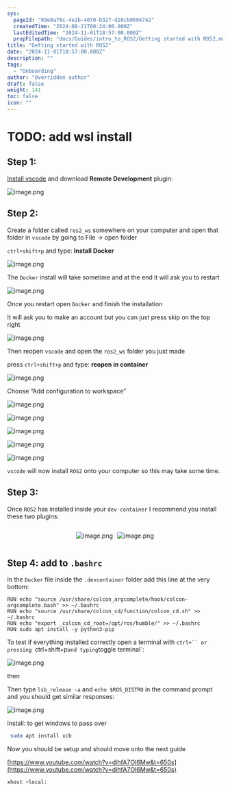 ```yaml
---
sys:
  pageId: "89e0a78c-4e2b-4070-b327-d28cb0694742"
  createdTime: "2024-08-21T00:24:00.000Z"
  lastEditedTime: "2024-11-01T18:57:00.000Z"
  propFilepath: "docs/Guides/intro_to_ROS2/Getting started with ROS2.md"
title: "Getting started with ROS2"
date: "2024-11-01T18:57:00.000Z"
description: ""
tags:
  - "Onboarding"
author: "Overridden author"
draft: false
weight: 141
toc: false
icon: ""
---
```


# TODO: add wsl install

## Step 1:

[Install vscode](https://code.visualstudio.com/download) and download **Remote Development** plugin:

![image.png](https://prod-files-secure.s3.us-west-2.amazonaws.com/d518164a-d88e-44d1-a4ee-3adb3bd8bce0/efb52993-1881-4a40-b95e-6f020334f022/image.png?X-Amz-Algorithm=AWS4-HMAC-SHA256&X-Amz-Content-Sha256=UNSIGNED-PAYLOAD&X-Amz-Credential=ASIAZI2LB4667BS7XNIS%2F20250204%2Fus-west-2%2Fs3%2Faws4_request&X-Amz-Date=20250204T140751Z&X-Amz-Expires=3600&X-Amz-Security-Token=IQoJb3JpZ2luX2VjEBUaCXVzLXdlc3QtMiJHMEUCIGUpMkVtSHwsGkewHtg84H92Jp0ARcEFGCaIv3RfXApzAiEAxgbIf7dNdTqHZ5WlegDYoLDba0mKZ%2BTq5cYkd9SBfyAq%2FwMILhAAGgw2Mzc0MjMxODM4MDUiDCBBPvwKlamXzH03VircA98mG8FEOSEf3eaJSfssYypI63N%2FeROzsQHjnHuJV2V4uFHJFIiZzi83GJTwd%2B%2BvFQ1dW2C2lWCQCzzeeqFPt2RdGtUdkM%2FPEp1KIdDQlsC4%2BAaPeTMV4jRoSxrGxJ8gaC4CQWxB7FOLMiYlnjHqdrXpnrlJP4yw%2FooscQbbyDv%2F9eIcgqfxdNJueUKxihNQUT9fBVbNqNIDuKytAXJ6tPNYCyzz1sW9IWRX4kAY916zfnC02kRaOnSUqTvfKrKZ63g0Fvq8%2BdrGm9wmWFnBya8qxZM9oqjG0hauKy6xY3OKskyPUB5LZFoE8Ge50YwipC5flKX8iCBiqM1jM00%2F%2Fu6ouxzrWOTpQ1RCXlE3sSRG%2BnYsfZAFqY2FAYUISfOen2pgvxz0HISXZhbiIDvLC%2BnvdL%2Bnu9EdL%2FW44nhChKVEDPdg2NuVNgNVgYqGzT4JJFqM19KtsQ%2B1A6vHABahgunsBeD7MniPkYnS%2F3tv8xbaWK1indcXfCpnijD8rnVsB17FmHCqaFPSnbdG3ecuRbn9FD%2FV7RUtgKjhWPqPu%2Fl9gpRm%2FCz85a4%2BrgHjr%2FqO1g8ehALYSj0lwzwiUVBP5r9IVua9%2BZXvzoX3oSNVF7nqGYoM1Rz2OPbZv1KpMOufiL0GOqUBSYYxPrFqd5yLXvIE9lXPPCr0aHiQkAPLCq%2FuS%2Fd%2BcvQ0ObNRFGQy63pIIwIzZpayI6O8khz9FhaAEHhIwp3hQNyLN5jCYmvem5y1XdamXnp21btfrh%2B7ZT6OgS9dvy%2BTb4%2B8zz9ST0gVHSJg1o4MTXZz%2FlEfEkf61B%2Bs2UKwzEbRKY1YC3KLsLEl7aZ%2FHgPGhy%2FobGdesK4kpU4xg%2BtQUekVhi0i&X-Amz-Signature=ab263e03e03e08fa4eee560170ca65d43434f4aa331560c3fcd0ba27513561ac&X-Amz-SignedHeaders=host&x-id=GetObject)

## Step 2:

Create a folder called `ros2_ws` somewhere on your computer and open that folder in `vscode` by going to File → open folder 

`ctrl+shift+p` and type: **Install Docker**

![image.png](https://prod-files-secure.s3.us-west-2.amazonaws.com/d518164a-d88e-44d1-a4ee-3adb3bd8bce0/2269dc0e-1cd5-47ff-bceb-c04ad9b2eab0/image.png?X-Amz-Algorithm=AWS4-HMAC-SHA256&X-Amz-Content-Sha256=UNSIGNED-PAYLOAD&X-Amz-Credential=ASIAZI2LB4667BS7XNIS%2F20250204%2Fus-west-2%2Fs3%2Faws4_request&X-Amz-Date=20250204T140748Z&X-Amz-Expires=3600&X-Amz-Security-Token=IQoJb3JpZ2luX2VjEBUaCXVzLXdlc3QtMiJHMEUCIGUpMkVtSHwsGkewHtg84H92Jp0ARcEFGCaIv3RfXApzAiEAxgbIf7dNdTqHZ5WlegDYoLDba0mKZ%2BTq5cYkd9SBfyAq%2FwMILhAAGgw2Mzc0MjMxODM4MDUiDCBBPvwKlamXzH03VircA98mG8FEOSEf3eaJSfssYypI63N%2FeROzsQHjnHuJV2V4uFHJFIiZzi83GJTwd%2B%2BvFQ1dW2C2lWCQCzzeeqFPt2RdGtUdkM%2FPEp1KIdDQlsC4%2BAaPeTMV4jRoSxrGxJ8gaC4CQWxB7FOLMiYlnjHqdrXpnrlJP4yw%2FooscQbbyDv%2F9eIcgqfxdNJueUKxihNQUT9fBVbNqNIDuKytAXJ6tPNYCyzz1sW9IWRX4kAY916zfnC02kRaOnSUqTvfKrKZ63g0Fvq8%2BdrGm9wmWFnBya8qxZM9oqjG0hauKy6xY3OKskyPUB5LZFoE8Ge50YwipC5flKX8iCBiqM1jM00%2F%2Fu6ouxzrWOTpQ1RCXlE3sSRG%2BnYsfZAFqY2FAYUISfOen2pgvxz0HISXZhbiIDvLC%2BnvdL%2Bnu9EdL%2FW44nhChKVEDPdg2NuVNgNVgYqGzT4JJFqM19KtsQ%2B1A6vHABahgunsBeD7MniPkYnS%2F3tv8xbaWK1indcXfCpnijD8rnVsB17FmHCqaFPSnbdG3ecuRbn9FD%2FV7RUtgKjhWPqPu%2Fl9gpRm%2FCz85a4%2BrgHjr%2FqO1g8ehALYSj0lwzwiUVBP5r9IVua9%2BZXvzoX3oSNVF7nqGYoM1Rz2OPbZv1KpMOufiL0GOqUBSYYxPrFqd5yLXvIE9lXPPCr0aHiQkAPLCq%2FuS%2Fd%2BcvQ0ObNRFGQy63pIIwIzZpayI6O8khz9FhaAEHhIwp3hQNyLN5jCYmvem5y1XdamXnp21btfrh%2B7ZT6OgS9dvy%2BTb4%2B8zz9ST0gVHSJg1o4MTXZz%2FlEfEkf61B%2Bs2UKwzEbRKY1YC3KLsLEl7aZ%2FHgPGhy%2FobGdesK4kpU4xg%2BtQUekVhi0i&X-Amz-Signature=390542c2e19468f540233c3864c02fff0742972be17399a729851df55cc482a0&X-Amz-SignedHeaders=host&x-id=GetObject)

The `Docker` install will take sometime and at the end it will ask you to restart

![image.png](https://prod-files-secure.s3.us-west-2.amazonaws.com/d518164a-d88e-44d1-a4ee-3adb3bd8bce0/ed233f78-be33-4b1f-b89c-9c346c0e961e/image.png?X-Amz-Algorithm=AWS4-HMAC-SHA256&X-Amz-Content-Sha256=UNSIGNED-PAYLOAD&X-Amz-Credential=ASIAZI2LB4667BS7XNIS%2F20250204%2Fus-west-2%2Fs3%2Faws4_request&X-Amz-Date=20250204T140751Z&X-Amz-Expires=3600&X-Amz-Security-Token=IQoJb3JpZ2luX2VjEBUaCXVzLXdlc3QtMiJHMEUCIGUpMkVtSHwsGkewHtg84H92Jp0ARcEFGCaIv3RfXApzAiEAxgbIf7dNdTqHZ5WlegDYoLDba0mKZ%2BTq5cYkd9SBfyAq%2FwMILhAAGgw2Mzc0MjMxODM4MDUiDCBBPvwKlamXzH03VircA98mG8FEOSEf3eaJSfssYypI63N%2FeROzsQHjnHuJV2V4uFHJFIiZzi83GJTwd%2B%2BvFQ1dW2C2lWCQCzzeeqFPt2RdGtUdkM%2FPEp1KIdDQlsC4%2BAaPeTMV4jRoSxrGxJ8gaC4CQWxB7FOLMiYlnjHqdrXpnrlJP4yw%2FooscQbbyDv%2F9eIcgqfxdNJueUKxihNQUT9fBVbNqNIDuKytAXJ6tPNYCyzz1sW9IWRX4kAY916zfnC02kRaOnSUqTvfKrKZ63g0Fvq8%2BdrGm9wmWFnBya8qxZM9oqjG0hauKy6xY3OKskyPUB5LZFoE8Ge50YwipC5flKX8iCBiqM1jM00%2F%2Fu6ouxzrWOTpQ1RCXlE3sSRG%2BnYsfZAFqY2FAYUISfOen2pgvxz0HISXZhbiIDvLC%2BnvdL%2Bnu9EdL%2FW44nhChKVEDPdg2NuVNgNVgYqGzT4JJFqM19KtsQ%2B1A6vHABahgunsBeD7MniPkYnS%2F3tv8xbaWK1indcXfCpnijD8rnVsB17FmHCqaFPSnbdG3ecuRbn9FD%2FV7RUtgKjhWPqPu%2Fl9gpRm%2FCz85a4%2BrgHjr%2FqO1g8ehALYSj0lwzwiUVBP5r9IVua9%2BZXvzoX3oSNVF7nqGYoM1Rz2OPbZv1KpMOufiL0GOqUBSYYxPrFqd5yLXvIE9lXPPCr0aHiQkAPLCq%2FuS%2Fd%2BcvQ0ObNRFGQy63pIIwIzZpayI6O8khz9FhaAEHhIwp3hQNyLN5jCYmvem5y1XdamXnp21btfrh%2B7ZT6OgS9dvy%2BTb4%2B8zz9ST0gVHSJg1o4MTXZz%2FlEfEkf61B%2Bs2UKwzEbRKY1YC3KLsLEl7aZ%2FHgPGhy%2FobGdesK4kpU4xg%2BtQUekVhi0i&X-Amz-Signature=6ba0f584eacb73c966edbb5aeb89157475938bfd8223e37a288f0a767382ba7a&X-Amz-SignedHeaders=host&x-id=GetObject)

Once you restart open `Docker` and finish the installation

It will ask you to make an account but you can just press skip on the top right

![image.png](https://prod-files-secure.s3.us-west-2.amazonaws.com/d518164a-d88e-44d1-a4ee-3adb3bd8bce0/21010ad9-1659-4fd9-9f59-9932a09b2a3d/image.png?X-Amz-Algorithm=AWS4-HMAC-SHA256&X-Amz-Content-Sha256=UNSIGNED-PAYLOAD&X-Amz-Credential=ASIAZI2LB4667BS7XNIS%2F20250204%2Fus-west-2%2Fs3%2Faws4_request&X-Amz-Date=20250204T140751Z&X-Amz-Expires=3600&X-Amz-Security-Token=IQoJb3JpZ2luX2VjEBUaCXVzLXdlc3QtMiJHMEUCIGUpMkVtSHwsGkewHtg84H92Jp0ARcEFGCaIv3RfXApzAiEAxgbIf7dNdTqHZ5WlegDYoLDba0mKZ%2BTq5cYkd9SBfyAq%2FwMILhAAGgw2Mzc0MjMxODM4MDUiDCBBPvwKlamXzH03VircA98mG8FEOSEf3eaJSfssYypI63N%2FeROzsQHjnHuJV2V4uFHJFIiZzi83GJTwd%2B%2BvFQ1dW2C2lWCQCzzeeqFPt2RdGtUdkM%2FPEp1KIdDQlsC4%2BAaPeTMV4jRoSxrGxJ8gaC4CQWxB7FOLMiYlnjHqdrXpnrlJP4yw%2FooscQbbyDv%2F9eIcgqfxdNJueUKxihNQUT9fBVbNqNIDuKytAXJ6tPNYCyzz1sW9IWRX4kAY916zfnC02kRaOnSUqTvfKrKZ63g0Fvq8%2BdrGm9wmWFnBya8qxZM9oqjG0hauKy6xY3OKskyPUB5LZFoE8Ge50YwipC5flKX8iCBiqM1jM00%2F%2Fu6ouxzrWOTpQ1RCXlE3sSRG%2BnYsfZAFqY2FAYUISfOen2pgvxz0HISXZhbiIDvLC%2BnvdL%2Bnu9EdL%2FW44nhChKVEDPdg2NuVNgNVgYqGzT4JJFqM19KtsQ%2B1A6vHABahgunsBeD7MniPkYnS%2F3tv8xbaWK1indcXfCpnijD8rnVsB17FmHCqaFPSnbdG3ecuRbn9FD%2FV7RUtgKjhWPqPu%2Fl9gpRm%2FCz85a4%2BrgHjr%2FqO1g8ehALYSj0lwzwiUVBP5r9IVua9%2BZXvzoX3oSNVF7nqGYoM1Rz2OPbZv1KpMOufiL0GOqUBSYYxPrFqd5yLXvIE9lXPPCr0aHiQkAPLCq%2FuS%2Fd%2BcvQ0ObNRFGQy63pIIwIzZpayI6O8khz9FhaAEHhIwp3hQNyLN5jCYmvem5y1XdamXnp21btfrh%2B7ZT6OgS9dvy%2BTb4%2B8zz9ST0gVHSJg1o4MTXZz%2FlEfEkf61B%2Bs2UKwzEbRKY1YC3KLsLEl7aZ%2FHgPGhy%2FobGdesK4kpU4xg%2BtQUekVhi0i&X-Amz-Signature=576b30a29f7a693e3d552a053fb61a6232855c33ae149d228dcc48388b944f6e&X-Amz-SignedHeaders=host&x-id=GetObject)

Then reopen `vscode` and open the `ros2_ws` folder you just made

press `ctrl+shift+p` and type: **reopen in container**

![image.png](https://prod-files-secure.s3.us-west-2.amazonaws.com/d518164a-d88e-44d1-a4ee-3adb3bd8bce0/4e93b8c2-41ad-488c-8095-c74205196118/image.png?X-Amz-Algorithm=AWS4-HMAC-SHA256&X-Amz-Content-Sha256=UNSIGNED-PAYLOAD&X-Amz-Credential=ASIAZI2LB4667BS7XNIS%2F20250204%2Fus-west-2%2Fs3%2Faws4_request&X-Amz-Date=20250204T140751Z&X-Amz-Expires=3600&X-Amz-Security-Token=IQoJb3JpZ2luX2VjEBUaCXVzLXdlc3QtMiJHMEUCIGUpMkVtSHwsGkewHtg84H92Jp0ARcEFGCaIv3RfXApzAiEAxgbIf7dNdTqHZ5WlegDYoLDba0mKZ%2BTq5cYkd9SBfyAq%2FwMILhAAGgw2Mzc0MjMxODM4MDUiDCBBPvwKlamXzH03VircA98mG8FEOSEf3eaJSfssYypI63N%2FeROzsQHjnHuJV2V4uFHJFIiZzi83GJTwd%2B%2BvFQ1dW2C2lWCQCzzeeqFPt2RdGtUdkM%2FPEp1KIdDQlsC4%2BAaPeTMV4jRoSxrGxJ8gaC4CQWxB7FOLMiYlnjHqdrXpnrlJP4yw%2FooscQbbyDv%2F9eIcgqfxdNJueUKxihNQUT9fBVbNqNIDuKytAXJ6tPNYCyzz1sW9IWRX4kAY916zfnC02kRaOnSUqTvfKrKZ63g0Fvq8%2BdrGm9wmWFnBya8qxZM9oqjG0hauKy6xY3OKskyPUB5LZFoE8Ge50YwipC5flKX8iCBiqM1jM00%2F%2Fu6ouxzrWOTpQ1RCXlE3sSRG%2BnYsfZAFqY2FAYUISfOen2pgvxz0HISXZhbiIDvLC%2BnvdL%2Bnu9EdL%2FW44nhChKVEDPdg2NuVNgNVgYqGzT4JJFqM19KtsQ%2B1A6vHABahgunsBeD7MniPkYnS%2F3tv8xbaWK1indcXfCpnijD8rnVsB17FmHCqaFPSnbdG3ecuRbn9FD%2FV7RUtgKjhWPqPu%2Fl9gpRm%2FCz85a4%2BrgHjr%2FqO1g8ehALYSj0lwzwiUVBP5r9IVua9%2BZXvzoX3oSNVF7nqGYoM1Rz2OPbZv1KpMOufiL0GOqUBSYYxPrFqd5yLXvIE9lXPPCr0aHiQkAPLCq%2FuS%2Fd%2BcvQ0ObNRFGQy63pIIwIzZpayI6O8khz9FhaAEHhIwp3hQNyLN5jCYmvem5y1XdamXnp21btfrh%2B7ZT6OgS9dvy%2BTb4%2B8zz9ST0gVHSJg1o4MTXZz%2FlEfEkf61B%2Bs2UKwzEbRKY1YC3KLsLEl7aZ%2FHgPGhy%2FobGdesK4kpU4xg%2BtQUekVhi0i&X-Amz-Signature=f8bdbb9f056dd45928fa3bf3c1947cfd0ebc9f8ff434e2d4722787812934c3fb&X-Amz-SignedHeaders=host&x-id=GetObject)

Choose “Add configuration to workspace”

![image.png](https://prod-files-secure.s3.us-west-2.amazonaws.com/d518164a-d88e-44d1-a4ee-3adb3bd8bce0/9560b282-5060-4989-ba37-97e7b2c22476/image.png?X-Amz-Algorithm=AWS4-HMAC-SHA256&X-Amz-Content-Sha256=UNSIGNED-PAYLOAD&X-Amz-Credential=ASIAZI2LB4667BS7XNIS%2F20250204%2Fus-west-2%2Fs3%2Faws4_request&X-Amz-Date=20250204T140751Z&X-Amz-Expires=3600&X-Amz-Security-Token=IQoJb3JpZ2luX2VjEBUaCXVzLXdlc3QtMiJHMEUCIGUpMkVtSHwsGkewHtg84H92Jp0ARcEFGCaIv3RfXApzAiEAxgbIf7dNdTqHZ5WlegDYoLDba0mKZ%2BTq5cYkd9SBfyAq%2FwMILhAAGgw2Mzc0MjMxODM4MDUiDCBBPvwKlamXzH03VircA98mG8FEOSEf3eaJSfssYypI63N%2FeROzsQHjnHuJV2V4uFHJFIiZzi83GJTwd%2B%2BvFQ1dW2C2lWCQCzzeeqFPt2RdGtUdkM%2FPEp1KIdDQlsC4%2BAaPeTMV4jRoSxrGxJ8gaC4CQWxB7FOLMiYlnjHqdrXpnrlJP4yw%2FooscQbbyDv%2F9eIcgqfxdNJueUKxihNQUT9fBVbNqNIDuKytAXJ6tPNYCyzz1sW9IWRX4kAY916zfnC02kRaOnSUqTvfKrKZ63g0Fvq8%2BdrGm9wmWFnBya8qxZM9oqjG0hauKy6xY3OKskyPUB5LZFoE8Ge50YwipC5flKX8iCBiqM1jM00%2F%2Fu6ouxzrWOTpQ1RCXlE3sSRG%2BnYsfZAFqY2FAYUISfOen2pgvxz0HISXZhbiIDvLC%2BnvdL%2Bnu9EdL%2FW44nhChKVEDPdg2NuVNgNVgYqGzT4JJFqM19KtsQ%2B1A6vHABahgunsBeD7MniPkYnS%2F3tv8xbaWK1indcXfCpnijD8rnVsB17FmHCqaFPSnbdG3ecuRbn9FD%2FV7RUtgKjhWPqPu%2Fl9gpRm%2FCz85a4%2BrgHjr%2FqO1g8ehALYSj0lwzwiUVBP5r9IVua9%2BZXvzoX3oSNVF7nqGYoM1Rz2OPbZv1KpMOufiL0GOqUBSYYxPrFqd5yLXvIE9lXPPCr0aHiQkAPLCq%2FuS%2Fd%2BcvQ0ObNRFGQy63pIIwIzZpayI6O8khz9FhaAEHhIwp3hQNyLN5jCYmvem5y1XdamXnp21btfrh%2B7ZT6OgS9dvy%2BTb4%2B8zz9ST0gVHSJg1o4MTXZz%2FlEfEkf61B%2Bs2UKwzEbRKY1YC3KLsLEl7aZ%2FHgPGhy%2FobGdesK4kpU4xg%2BtQUekVhi0i&X-Amz-Signature=6c564493225f2dbf004efe5ccb1e3cfdbe4cfaeb6cb6d216fc54a3a2c341dc4d&X-Amz-SignedHeaders=host&x-id=GetObject)

![image.png](https://prod-files-secure.s3.us-west-2.amazonaws.com/d518164a-d88e-44d1-a4ee-3adb3bd8bce0/2ee63f81-886b-48e8-a553-dc6e5eac99e4/image.png?X-Amz-Algorithm=AWS4-HMAC-SHA256&X-Amz-Content-Sha256=UNSIGNED-PAYLOAD&X-Amz-Credential=ASIAZI2LB4667BS7XNIS%2F20250204%2Fus-west-2%2Fs3%2Faws4_request&X-Amz-Date=20250204T140751Z&X-Amz-Expires=3600&X-Amz-Security-Token=IQoJb3JpZ2luX2VjEBUaCXVzLXdlc3QtMiJHMEUCIGUpMkVtSHwsGkewHtg84H92Jp0ARcEFGCaIv3RfXApzAiEAxgbIf7dNdTqHZ5WlegDYoLDba0mKZ%2BTq5cYkd9SBfyAq%2FwMILhAAGgw2Mzc0MjMxODM4MDUiDCBBPvwKlamXzH03VircA98mG8FEOSEf3eaJSfssYypI63N%2FeROzsQHjnHuJV2V4uFHJFIiZzi83GJTwd%2B%2BvFQ1dW2C2lWCQCzzeeqFPt2RdGtUdkM%2FPEp1KIdDQlsC4%2BAaPeTMV4jRoSxrGxJ8gaC4CQWxB7FOLMiYlnjHqdrXpnrlJP4yw%2FooscQbbyDv%2F9eIcgqfxdNJueUKxihNQUT9fBVbNqNIDuKytAXJ6tPNYCyzz1sW9IWRX4kAY916zfnC02kRaOnSUqTvfKrKZ63g0Fvq8%2BdrGm9wmWFnBya8qxZM9oqjG0hauKy6xY3OKskyPUB5LZFoE8Ge50YwipC5flKX8iCBiqM1jM00%2F%2Fu6ouxzrWOTpQ1RCXlE3sSRG%2BnYsfZAFqY2FAYUISfOen2pgvxz0HISXZhbiIDvLC%2BnvdL%2Bnu9EdL%2FW44nhChKVEDPdg2NuVNgNVgYqGzT4JJFqM19KtsQ%2B1A6vHABahgunsBeD7MniPkYnS%2F3tv8xbaWK1indcXfCpnijD8rnVsB17FmHCqaFPSnbdG3ecuRbn9FD%2FV7RUtgKjhWPqPu%2Fl9gpRm%2FCz85a4%2BrgHjr%2FqO1g8ehALYSj0lwzwiUVBP5r9IVua9%2BZXvzoX3oSNVF7nqGYoM1Rz2OPbZv1KpMOufiL0GOqUBSYYxPrFqd5yLXvIE9lXPPCr0aHiQkAPLCq%2FuS%2Fd%2BcvQ0ObNRFGQy63pIIwIzZpayI6O8khz9FhaAEHhIwp3hQNyLN5jCYmvem5y1XdamXnp21btfrh%2B7ZT6OgS9dvy%2BTb4%2B8zz9ST0gVHSJg1o4MTXZz%2FlEfEkf61B%2Bs2UKwzEbRKY1YC3KLsLEl7aZ%2FHgPGhy%2FobGdesK4kpU4xg%2BtQUekVhi0i&X-Amz-Signature=afbbbc38668171c148015bb58a73891248bb8e93ba3cd81be98204c5225b4355&X-Amz-SignedHeaders=host&x-id=GetObject)

![image.png](https://prod-files-secure.s3.us-west-2.amazonaws.com/d518164a-d88e-44d1-a4ee-3adb3bd8bce0/ae1580b2-b048-407e-aed9-b584224a7a04/image.png?X-Amz-Algorithm=AWS4-HMAC-SHA256&X-Amz-Content-Sha256=UNSIGNED-PAYLOAD&X-Amz-Credential=ASIAZI2LB4667BS7XNIS%2F20250204%2Fus-west-2%2Fs3%2Faws4_request&X-Amz-Date=20250204T140748Z&X-Amz-Expires=3600&X-Amz-Security-Token=IQoJb3JpZ2luX2VjEBUaCXVzLXdlc3QtMiJHMEUCIGUpMkVtSHwsGkewHtg84H92Jp0ARcEFGCaIv3RfXApzAiEAxgbIf7dNdTqHZ5WlegDYoLDba0mKZ%2BTq5cYkd9SBfyAq%2FwMILhAAGgw2Mzc0MjMxODM4MDUiDCBBPvwKlamXzH03VircA98mG8FEOSEf3eaJSfssYypI63N%2FeROzsQHjnHuJV2V4uFHJFIiZzi83GJTwd%2B%2BvFQ1dW2C2lWCQCzzeeqFPt2RdGtUdkM%2FPEp1KIdDQlsC4%2BAaPeTMV4jRoSxrGxJ8gaC4CQWxB7FOLMiYlnjHqdrXpnrlJP4yw%2FooscQbbyDv%2F9eIcgqfxdNJueUKxihNQUT9fBVbNqNIDuKytAXJ6tPNYCyzz1sW9IWRX4kAY916zfnC02kRaOnSUqTvfKrKZ63g0Fvq8%2BdrGm9wmWFnBya8qxZM9oqjG0hauKy6xY3OKskyPUB5LZFoE8Ge50YwipC5flKX8iCBiqM1jM00%2F%2Fu6ouxzrWOTpQ1RCXlE3sSRG%2BnYsfZAFqY2FAYUISfOen2pgvxz0HISXZhbiIDvLC%2BnvdL%2Bnu9EdL%2FW44nhChKVEDPdg2NuVNgNVgYqGzT4JJFqM19KtsQ%2B1A6vHABahgunsBeD7MniPkYnS%2F3tv8xbaWK1indcXfCpnijD8rnVsB17FmHCqaFPSnbdG3ecuRbn9FD%2FV7RUtgKjhWPqPu%2Fl9gpRm%2FCz85a4%2BrgHjr%2FqO1g8ehALYSj0lwzwiUVBP5r9IVua9%2BZXvzoX3oSNVF7nqGYoM1Rz2OPbZv1KpMOufiL0GOqUBSYYxPrFqd5yLXvIE9lXPPCr0aHiQkAPLCq%2FuS%2Fd%2BcvQ0ObNRFGQy63pIIwIzZpayI6O8khz9FhaAEHhIwp3hQNyLN5jCYmvem5y1XdamXnp21btfrh%2B7ZT6OgS9dvy%2BTb4%2B8zz9ST0gVHSJg1o4MTXZz%2FlEfEkf61B%2Bs2UKwzEbRKY1YC3KLsLEl7aZ%2FHgPGhy%2FobGdesK4kpU4xg%2BtQUekVhi0i&X-Amz-Signature=ddcb0cfbcf43b414a129f2c0304e5b4f45073e2d3b5c2a573ffd131b9d6c43ad&X-Amz-SignedHeaders=host&x-id=GetObject)

![image.png](https://prod-files-secure.s3.us-west-2.amazonaws.com/d518164a-d88e-44d1-a4ee-3adb3bd8bce0/53255b28-f75e-430f-b9e3-c0ac8577e42b/image.png?X-Amz-Algorithm=AWS4-HMAC-SHA256&X-Amz-Content-Sha256=UNSIGNED-PAYLOAD&X-Amz-Credential=ASIAZI2LB4667BS7XNIS%2F20250204%2Fus-west-2%2Fs3%2Faws4_request&X-Amz-Date=20250204T140748Z&X-Amz-Expires=3600&X-Amz-Security-Token=IQoJb3JpZ2luX2VjEBUaCXVzLXdlc3QtMiJHMEUCIGUpMkVtSHwsGkewHtg84H92Jp0ARcEFGCaIv3RfXApzAiEAxgbIf7dNdTqHZ5WlegDYoLDba0mKZ%2BTq5cYkd9SBfyAq%2FwMILhAAGgw2Mzc0MjMxODM4MDUiDCBBPvwKlamXzH03VircA98mG8FEOSEf3eaJSfssYypI63N%2FeROzsQHjnHuJV2V4uFHJFIiZzi83GJTwd%2B%2BvFQ1dW2C2lWCQCzzeeqFPt2RdGtUdkM%2FPEp1KIdDQlsC4%2BAaPeTMV4jRoSxrGxJ8gaC4CQWxB7FOLMiYlnjHqdrXpnrlJP4yw%2FooscQbbyDv%2F9eIcgqfxdNJueUKxihNQUT9fBVbNqNIDuKytAXJ6tPNYCyzz1sW9IWRX4kAY916zfnC02kRaOnSUqTvfKrKZ63g0Fvq8%2BdrGm9wmWFnBya8qxZM9oqjG0hauKy6xY3OKskyPUB5LZFoE8Ge50YwipC5flKX8iCBiqM1jM00%2F%2Fu6ouxzrWOTpQ1RCXlE3sSRG%2BnYsfZAFqY2FAYUISfOen2pgvxz0HISXZhbiIDvLC%2BnvdL%2Bnu9EdL%2FW44nhChKVEDPdg2NuVNgNVgYqGzT4JJFqM19KtsQ%2B1A6vHABahgunsBeD7MniPkYnS%2F3tv8xbaWK1indcXfCpnijD8rnVsB17FmHCqaFPSnbdG3ecuRbn9FD%2FV7RUtgKjhWPqPu%2Fl9gpRm%2FCz85a4%2BrgHjr%2FqO1g8ehALYSj0lwzwiUVBP5r9IVua9%2BZXvzoX3oSNVF7nqGYoM1Rz2OPbZv1KpMOufiL0GOqUBSYYxPrFqd5yLXvIE9lXPPCr0aHiQkAPLCq%2FuS%2Fd%2BcvQ0ObNRFGQy63pIIwIzZpayI6O8khz9FhaAEHhIwp3hQNyLN5jCYmvem5y1XdamXnp21btfrh%2B7ZT6OgS9dvy%2BTb4%2B8zz9ST0gVHSJg1o4MTXZz%2FlEfEkf61B%2Bs2UKwzEbRKY1YC3KLsLEl7aZ%2FHgPGhy%2FobGdesK4kpU4xg%2BtQUekVhi0i&X-Amz-Signature=11fea0121a693e54d6bd3b443664d0815e866d13c100ce96de08f23f6a37c9a6&X-Amz-SignedHeaders=host&x-id=GetObject)

![image.png](https://prod-files-secure.s3.us-west-2.amazonaws.com/d518164a-d88e-44d1-a4ee-3adb3bd8bce0/7c562767-5af9-4ffb-97d1-327bcdf4ee00/image.png?X-Amz-Algorithm=AWS4-HMAC-SHA256&X-Amz-Content-Sha256=UNSIGNED-PAYLOAD&X-Amz-Credential=ASIAZI2LB4667BS7XNIS%2F20250204%2Fus-west-2%2Fs3%2Faws4_request&X-Amz-Date=20250204T140748Z&X-Amz-Expires=3600&X-Amz-Security-Token=IQoJb3JpZ2luX2VjEBUaCXVzLXdlc3QtMiJHMEUCIGUpMkVtSHwsGkewHtg84H92Jp0ARcEFGCaIv3RfXApzAiEAxgbIf7dNdTqHZ5WlegDYoLDba0mKZ%2BTq5cYkd9SBfyAq%2FwMILhAAGgw2Mzc0MjMxODM4MDUiDCBBPvwKlamXzH03VircA98mG8FEOSEf3eaJSfssYypI63N%2FeROzsQHjnHuJV2V4uFHJFIiZzi83GJTwd%2B%2BvFQ1dW2C2lWCQCzzeeqFPt2RdGtUdkM%2FPEp1KIdDQlsC4%2BAaPeTMV4jRoSxrGxJ8gaC4CQWxB7FOLMiYlnjHqdrXpnrlJP4yw%2FooscQbbyDv%2F9eIcgqfxdNJueUKxihNQUT9fBVbNqNIDuKytAXJ6tPNYCyzz1sW9IWRX4kAY916zfnC02kRaOnSUqTvfKrKZ63g0Fvq8%2BdrGm9wmWFnBya8qxZM9oqjG0hauKy6xY3OKskyPUB5LZFoE8Ge50YwipC5flKX8iCBiqM1jM00%2F%2Fu6ouxzrWOTpQ1RCXlE3sSRG%2BnYsfZAFqY2FAYUISfOen2pgvxz0HISXZhbiIDvLC%2BnvdL%2Bnu9EdL%2FW44nhChKVEDPdg2NuVNgNVgYqGzT4JJFqM19KtsQ%2B1A6vHABahgunsBeD7MniPkYnS%2F3tv8xbaWK1indcXfCpnijD8rnVsB17FmHCqaFPSnbdG3ecuRbn9FD%2FV7RUtgKjhWPqPu%2Fl9gpRm%2FCz85a4%2BrgHjr%2FqO1g8ehALYSj0lwzwiUVBP5r9IVua9%2BZXvzoX3oSNVF7nqGYoM1Rz2OPbZv1KpMOufiL0GOqUBSYYxPrFqd5yLXvIE9lXPPCr0aHiQkAPLCq%2FuS%2Fd%2BcvQ0ObNRFGQy63pIIwIzZpayI6O8khz9FhaAEHhIwp3hQNyLN5jCYmvem5y1XdamXnp21btfrh%2B7ZT6OgS9dvy%2BTb4%2B8zz9ST0gVHSJg1o4MTXZz%2FlEfEkf61B%2Bs2UKwzEbRKY1YC3KLsLEl7aZ%2FHgPGhy%2FobGdesK4kpU4xg%2BtQUekVhi0i&X-Amz-Signature=39b3c5bea7b7d9b83d5ceb9ccf28e082ad118011ebc5023e9f069e3c8af7d1a3&X-Amz-SignedHeaders=host&x-id=GetObject)

`vscode` will now install `ROS2` onto your computer so this may take some time.

## Step 3:

Once `ROS2` has installed inside your `dev-container` I recommend you install these two plugins:

<div style="display: flex;flex-direction: row; column-gap:10px; max-width: 630px;justify-content: center;">
<div>

![image.png](https://prod-files-secure.s3.us-west-2.amazonaws.com/d518164a-d88e-44d1-a4ee-3adb3bd8bce0/3fc3d550-5a54-4ba1-ba6b-faa01cdb7369/image.png?X-Amz-Algorithm=AWS4-HMAC-SHA256&X-Amz-Content-Sha256=UNSIGNED-PAYLOAD&X-Amz-Credential=ASIAZI2LB466YPPEWZWE%2F20250204%2Fus-west-2%2Fs3%2Faws4_request&X-Amz-Date=20250204T140753Z&X-Amz-Expires=3600&X-Amz-Security-Token=IQoJb3JpZ2luX2VjEBUaCXVzLXdlc3QtMiJHMEUCIE3DPOdhh4Y1N9u7%2FjHSPC0UTLMlNYWMgz9l6XwDBiMxAiEAlrhYl2%2Bre%2FcRSD0swAcUlW9lv8bc%2BfTwW4T1s5cAHw4q%2FwMILhAAGgw2Mzc0MjMxODM4MDUiDFByM%2Fo6P7h9JT8R3yrcA%2F%2BGiB%2B9YYTpfA000WljB2G%2FcAE8qSk%2F5cfqOlU2JCv9K6OF48VUUokc8K9HQcUAKp1u6eHza4vaM6zDRaAoMYXKFhSMl8v9l56rSkHJxOdsOt6Zft9S01RKsq7mhQmDw%2B3gWZuCr%2Bwx%2FATaUEsKbmPctgLbiafVAQjAMd7fVE0JRySSylY%2Bm1%2B1aQaJW1nwEyc8ecnc7N3FyVwvS8%2FRRUnXI1t0mRVh1U%2BauhylHeMIGkvpRmxej5gVv8%2Bn6bis0DDfCULJ344%2B3wiDfBgMOt7XigQHAEoIul2gHwJOfSeCM%2FNQajmZkCknMVMwrkzPCzgd7Tp%2B23UjQs3COehjc7FAjdN%2BbfR%2F9%2BAFynm5fh%2B1l8BDcERU6oiWyphCkJzBd2WMcWTAk3uuZREsbZxXmFwHV68skbWPRDBTZrVoUb72J5y0DEIW%2BkckdwFeYtLgEBqXsqW12P1TJ%2Fy6Z78lXnfI1GD2Ttb9b0NfeFpb8uyGckZQFSykqdekeGS%2BTAWF%2FyBi4nau64zc3yealf%2FuJmEtDvDMojArC9LBpYUOM%2BQtfPV5qYkGmYFVPNd2Da%2B5n7a6XCJ%2B4n0%2BkLNl5J93fl747JxrCoPr%2FXsqiVUovPvg01%2B%2BxNivXNkpmSTlMIGfiL0GOqUBcDNbQWcCORDsCUocWklJWvurZ0TQctYtYzGf%2FYBJsu2LRCO5i09Y%2FGm%2FNRPURpJBucx%2FaFhWqMS4unMISgcMb8%2FAFgVVoc8%2F%2BqPLgW8ApxINDDnjCP4hbjXBbxMyL2gTGgGPaLwy1lZta4uaG8sCOmxyWbK8Gvewj72TyAAwduONV3NjkRNgPlYLLT%2Byeh3LIsZbM8pk9Rg88hXXq%2FUDn%2F9c1Oay&X-Amz-Signature=0bb15681474c8d10dcdf2308cca734b394f89e0b2a9ce19f64447f114d7d2b38&X-Amz-SignedHeaders=host&x-id=GetObject)

</div>
<div>

![image.png](https://prod-files-secure.s3.us-west-2.amazonaws.com/d518164a-d88e-44d1-a4ee-3adb3bd8bce0/d994cc66-13c2-4093-a5a3-f84cf4601a82/image.png?X-Amz-Algorithm=AWS4-HMAC-SHA256&X-Amz-Content-Sha256=UNSIGNED-PAYLOAD&X-Amz-Credential=ASIAZI2LB4665Z4H6WMX%2F20250204%2Fus-west-2%2Fs3%2Faws4_request&X-Amz-Date=20250204T140754Z&X-Amz-Expires=3600&X-Amz-Security-Token=IQoJb3JpZ2luX2VjEBUaCXVzLXdlc3QtMiJIMEYCIQDgj3UYrc4%2BDX%2B6mD%2Bz7qan9EN4JfKPTIKN9Z7PHmItNQIhAImsLIet86o0tV4%2BWAfr9R35%2FU%2Fdc4FJbEaUtfqQT%2Fg%2BKv8DCC4QABoMNjM3NDIzMTgzODA1IgxmtTKjXna%2FB3qJnpEq3APECbGalUKpe700MRPrvdaK8u8rCz4WtcEMMash1X1NY8PqTLY3awkChHBVuImaRylVG1VHj6z5f%2BbVQDoY9O4xxK%2ByU%2Fp9n%2FDIja2jnOOQRLFP8%2Fu06ww4ZTnp5zgipFC8LXBqqzpgNaUEOKRwnr9hAelAKd6jqjzeI9rwDA0uldH%2FxBtAroYI565xJYeVw2bmCkUzTTAcyq3Ei%2BmyafM4pv75iMfMNBmof71NTRUZg56Et05QdWRIk7Nv%2BNnhMvs%2Bsdjqxq8xo%2Bb2DQUkyCL5NqDbLIe%2Ft5B9C7saSyvggZy26xCJVmJSd4i6Veha0NoBs3dfxPEpZ9LwPlNtjDv12ZAPteItRqOoZQVqXwDC4Iu4rJTA0sNzoT7Q3gWf6PgRTtG9fdwBwaP8XE0wbR4szRaL7MMMsQIjuhfBs4vS%2BcPfh3bliHJhykx5hI2aW7phBg31ik602GxSGDccPY6ljKlwa1qxmISJbu1eTX9E6cdJyIb9ucCgJaAuhEmLLg9EQjbCOIpfyqQFGzCqYBcVAuAezH5AXJK5nuXYlqgkSgzJ2NMeu0GQqU4KAqcJQNknr2OThXqH%2BpVM36MSoeHN8EZYZlgnHCX2%2BbhSEsH%2FfAubkW5Y0EsgbvCDfjDjn4i9BjqkAaGaW8F8t5D79hrIJ6k2ah8Y%2FJWQnayHJEx8p62ji7JK0dl%2FzrFEPoqA3u9EtjfLBUk7Gm9MmX2jRanlCvxupD7Kl%2FdkQmVIf7MPz7svaPej37pxha6w7l%2FScLkWfrVdDcLx3pSRWgykQNDupDJAxXPEIOHNFIQrcjbbQemsmxT00YiHM78l4vnw03%2Fs%2BIl%2FbcOkWu%2FBQJVYM6bnPhGGjzybkv9%2B&X-Amz-Signature=4d842a7fffbe8a93c6ac41fa0e4dbc292b077bfb206fb53fba0ab825db656a43&X-Amz-SignedHeaders=host&x-id=GetObject)

</div>
</div>

## Step 4: add to `.bashrc`

In the `Docker` file inside the `.devcontainer` folder add this line at the very bottom: 

```docker
RUN echo "source /usr/share/colcon_argcomplete/hook/colcon-argcomplete.bash" >> ~/.bashrc
RUN echo "source /usr/share/colcon_cd/function/colcon_cd.sh" >> ~/.bashrc
RUN echo "export _colcon_cd_root=/opt/ros/humble/" >> ~/.bashrc
RUN sudo apt install -y python3-pip 
```

To test if everything installed correctly open a terminal with `ctrl+`` or pressing `ctrl+shift+p` and typing `toggle terminal`:

![image.png](https://prod-files-secure.s3.us-west-2.amazonaws.com/d518164a-d88e-44d1-a4ee-3adb3bd8bce0/6a4943d8-b04e-4c02-9a58-775f3384d1a5/image.png?X-Amz-Algorithm=AWS4-HMAC-SHA256&X-Amz-Content-Sha256=UNSIGNED-PAYLOAD&X-Amz-Credential=ASIAZI2LB4667BS7XNIS%2F20250204%2Fus-west-2%2Fs3%2Faws4_request&X-Amz-Date=20250204T140748Z&X-Amz-Expires=3600&X-Amz-Security-Token=IQoJb3JpZ2luX2VjEBUaCXVzLXdlc3QtMiJHMEUCIGUpMkVtSHwsGkewHtg84H92Jp0ARcEFGCaIv3RfXApzAiEAxgbIf7dNdTqHZ5WlegDYoLDba0mKZ%2BTq5cYkd9SBfyAq%2FwMILhAAGgw2Mzc0MjMxODM4MDUiDCBBPvwKlamXzH03VircA98mG8FEOSEf3eaJSfssYypI63N%2FeROzsQHjnHuJV2V4uFHJFIiZzi83GJTwd%2B%2BvFQ1dW2C2lWCQCzzeeqFPt2RdGtUdkM%2FPEp1KIdDQlsC4%2BAaPeTMV4jRoSxrGxJ8gaC4CQWxB7FOLMiYlnjHqdrXpnrlJP4yw%2FooscQbbyDv%2F9eIcgqfxdNJueUKxihNQUT9fBVbNqNIDuKytAXJ6tPNYCyzz1sW9IWRX4kAY916zfnC02kRaOnSUqTvfKrKZ63g0Fvq8%2BdrGm9wmWFnBya8qxZM9oqjG0hauKy6xY3OKskyPUB5LZFoE8Ge50YwipC5flKX8iCBiqM1jM00%2F%2Fu6ouxzrWOTpQ1RCXlE3sSRG%2BnYsfZAFqY2FAYUISfOen2pgvxz0HISXZhbiIDvLC%2BnvdL%2Bnu9EdL%2FW44nhChKVEDPdg2NuVNgNVgYqGzT4JJFqM19KtsQ%2B1A6vHABahgunsBeD7MniPkYnS%2F3tv8xbaWK1indcXfCpnijD8rnVsB17FmHCqaFPSnbdG3ecuRbn9FD%2FV7RUtgKjhWPqPu%2Fl9gpRm%2FCz85a4%2BrgHjr%2FqO1g8ehALYSj0lwzwiUVBP5r9IVua9%2BZXvzoX3oSNVF7nqGYoM1Rz2OPbZv1KpMOufiL0GOqUBSYYxPrFqd5yLXvIE9lXPPCr0aHiQkAPLCq%2FuS%2Fd%2BcvQ0ObNRFGQy63pIIwIzZpayI6O8khz9FhaAEHhIwp3hQNyLN5jCYmvem5y1XdamXnp21btfrh%2B7ZT6OgS9dvy%2BTb4%2B8zz9ST0gVHSJg1o4MTXZz%2FlEfEkf61B%2Bs2UKwzEbRKY1YC3KLsLEl7aZ%2FHgPGhy%2FobGdesK4kpU4xg%2BtQUekVhi0i&X-Amz-Signature=7cfd097ea89ba6447afe7ae3d3946fda7b6b7f8a08bb808b32abc62e2299bad9&X-Amz-SignedHeaders=host&x-id=GetObject)

then 

Then type `lsb_release -a` and `echo $ROS_DISTRO` in the command prompt and you should get similar responses:

![image.png](https://prod-files-secure.s3.us-west-2.amazonaws.com/d518164a-d88e-44d1-a4ee-3adb3bd8bce0/3e635dec-a805-4e85-8b9e-d000e5b71a4e/image.png?X-Amz-Algorithm=AWS4-HMAC-SHA256&X-Amz-Content-Sha256=UNSIGNED-PAYLOAD&X-Amz-Credential=ASIAZI2LB4667BS7XNIS%2F20250204%2Fus-west-2%2Fs3%2Faws4_request&X-Amz-Date=20250204T140751Z&X-Amz-Expires=3600&X-Amz-Security-Token=IQoJb3JpZ2luX2VjEBUaCXVzLXdlc3QtMiJHMEUCIGUpMkVtSHwsGkewHtg84H92Jp0ARcEFGCaIv3RfXApzAiEAxgbIf7dNdTqHZ5WlegDYoLDba0mKZ%2BTq5cYkd9SBfyAq%2FwMILhAAGgw2Mzc0MjMxODM4MDUiDCBBPvwKlamXzH03VircA98mG8FEOSEf3eaJSfssYypI63N%2FeROzsQHjnHuJV2V4uFHJFIiZzi83GJTwd%2B%2BvFQ1dW2C2lWCQCzzeeqFPt2RdGtUdkM%2FPEp1KIdDQlsC4%2BAaPeTMV4jRoSxrGxJ8gaC4CQWxB7FOLMiYlnjHqdrXpnrlJP4yw%2FooscQbbyDv%2F9eIcgqfxdNJueUKxihNQUT9fBVbNqNIDuKytAXJ6tPNYCyzz1sW9IWRX4kAY916zfnC02kRaOnSUqTvfKrKZ63g0Fvq8%2BdrGm9wmWFnBya8qxZM9oqjG0hauKy6xY3OKskyPUB5LZFoE8Ge50YwipC5flKX8iCBiqM1jM00%2F%2Fu6ouxzrWOTpQ1RCXlE3sSRG%2BnYsfZAFqY2FAYUISfOen2pgvxz0HISXZhbiIDvLC%2BnvdL%2Bnu9EdL%2FW44nhChKVEDPdg2NuVNgNVgYqGzT4JJFqM19KtsQ%2B1A6vHABahgunsBeD7MniPkYnS%2F3tv8xbaWK1indcXfCpnijD8rnVsB17FmHCqaFPSnbdG3ecuRbn9FD%2FV7RUtgKjhWPqPu%2Fl9gpRm%2FCz85a4%2BrgHjr%2FqO1g8ehALYSj0lwzwiUVBP5r9IVua9%2BZXvzoX3oSNVF7nqGYoM1Rz2OPbZv1KpMOufiL0GOqUBSYYxPrFqd5yLXvIE9lXPPCr0aHiQkAPLCq%2FuS%2Fd%2BcvQ0ObNRFGQy63pIIwIzZpayI6O8khz9FhaAEHhIwp3hQNyLN5jCYmvem5y1XdamXnp21btfrh%2B7ZT6OgS9dvy%2BTb4%2B8zz9ST0gVHSJg1o4MTXZz%2FlEfEkf61B%2Bs2UKwzEbRKY1YC3KLsLEl7aZ%2FHgPGhy%2FobGdesK4kpU4xg%2BtQUekVhi0i&X-Amz-Signature=722e29a129223854bbdb9ad40a987005ce2b1a8b0a9b2ee61d0f167b6b726b14&X-Amz-SignedHeaders=host&x-id=GetObject)

Install:  to get windows to pass over

```bash
 sudo apt install xcb
```

Now you should be setup and should move onto the next guide 

[https://www.youtube.com/watch?v=dihfA7Ol6Mw&t=650s](https://www.youtube.com/watch?v=dihfA7Ol6Mw&t=650s)

```python
xhost +local:
```
